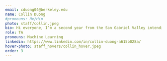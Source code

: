 ```yaml
---
email: cduong04@berkeley.edu
name: Collin Duong
#pronouns: He/Him
photo: staff/collin.jpeg
bio: Hi everyone, I’m a second year from the San Gabriel Valley intending to double major in data science and applied math. In my free time I like listening to music, hiking, and playing video games with friends.
role: TA
pronouns: Machine Learning
linkedin: https://www.linkedin.com/in/collin-duong-a615b028a/
hover-photo: staff_hovers/collin_hover.jpeg
order: 3
---
```

